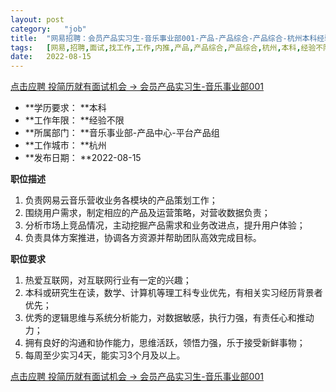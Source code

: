 ```yaml
---
layout:	post
category:	"job"
title:	"网易招聘：会员产品实习生-音乐事业部001-产品-产品综合-产品综合-杭州本科经验不限"
tags:	[网易,招聘,面试,找工作,工作,内推,产品,产品综合,产品综合,杭州,本科,经验不限]
date:	2022-08-15
---
```


[点击应聘 投简历就有面试机会 -> 会员产品实习生-音乐事业部001](http://mobile.bole.netease.com/bole/boleDetail?id=42326&employeeId=346f03c3cda5f04c&key=all)



- **学历要求： **本科
- **工作年限： **经验不限
- **所属部门： **音乐事业部-产品中心-平台产品组
- **工作城市： **杭州
- **发布日期： **2022-08-15



**职位描述**
1. 负责网易云音乐营收业务各模块的产品策划工作；
2. 围绕用户需求，制定相应的产品及运营策略，对营收数据负责；
3. 分析市场上竞品情况，主动挖掘产品需求和业务改进点，提升用户体验；
4. 负责具体方案推进，协调各方资源并帮助团队高效完成目标。



**职位要求**
1. 热爱互联网，对互联网行业有一定的兴趣；
2. 本科或研究生在读，数学、计算机等理工科专业优先，有相关实习经历背景者优先；
3. 优秀的逻辑思维与系统分析能力，对数据敏感，执行力强，有责任心和推动力；
4. 拥有良好的沟通和协作能力，思维活跃，领悟力强，乐于接受新鲜事物；
5. 每周至少实习4天，能实习3个月及以上。



[点击应聘 投简历就有面试机会 -> 会员产品实习生-音乐事业部001](http://mobile.bole.netease.com/bole/boleDetail?id=42326&employeeId=346f03c3cda5f04c&key=all)